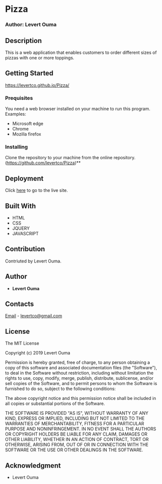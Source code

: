 # Pizza

### Author: Levert Ouma

## Description
This is a web application that enables customers to order different sizes of pizzas with one or more toppings. 

## Getting Started
https://levertco.github.io/Pizza/

### Prequisites
You need a web browser installed on your machine to run this program.
Examples:
  * Microsoft edge
  * Chrome
  * Mozilla firefox

### Installing

Clone the repository to your machine from the online repository.
(https://github.com/levertco/Pizza)**

## Deployment

Click [here](https://levertco.github.io/levertco/) to go to the live site.

## Built With

* HTML
* CSS
* JQUERY
* JAVASCRIPT

## Contribution

Contriuted by Levert Ouma.

## Author

* **Levert Ouma**

## Contacts

[Email](https://mail.google.com) - levertco@gmail.com

## License

The MIT License

Copyright (c) 2019 Levert Ouma

Permission is hereby granted, free of charge, to any person obtaining a copy of this software and associated documentation files (the "Software"), to deal in the Software without restriction, including without limitation the rights to use, copy, modify, merge, publish, distribute, sublicense, and/or sell copies of the Software, and to permit persons to whom the Software is furnished to do so, subject to the following conditions:

The above copyright notice and this permission notice shall be included in all copies or substantial portions of the Software.

THE SOFTWARE IS PROVIDED "AS IS", WITHOUT WARRANTY OF ANY KIND, EXPRESS OR IMPLIED, INCLUDING BUT NOT LIMITED TO THE WARRANTIES OF MERCHANTABILITY, FITNESS FOR A PARTICULAR PURPOSE AND NONINFRINGEMENT. IN NO EVENT SHALL THE AUTHORS OR COPYRIGHT HOLDERS BE LIABLE FOR ANY CLAIM, DAMAGES OR OTHER LIABILITY, WHETHER IN AN ACTION OF CONTRACT, TORT OR OTHERWISE, ARISING FROM, OUT OF OR IN CONNECTION WITH THE SOFTWARE OR THE USE OR OTHER DEALINGS IN THE SOFTWARE.

## Acknowledgment

* Levert Ouma
